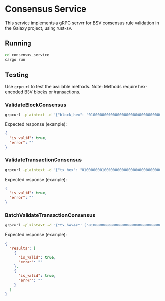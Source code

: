 # Consensus Service

This service implements a gRPC server for BSV consensus rule validation in the Galaxy project, using rust-sv.

## Running
```bash
cd consensus_service
cargo run
```

## Testing
Use `grpcurl` to test the available methods. Note: Methods require hex-encoded BSV blocks or transactions.

### ValidateBlockConsensus
```bash
grpcurl -plaintext -d '{"block_hex": "01000000000000000000000000000000000000000000000000000000000000000000000000000000000000000000000000000000000000000000000000000000000000000000ffffffff"}' localhost:50055 consensus.Consensus/ValidateBlockConsensus
```
Expected response (example):
```json
{
  "is_valid": true,
  "error": ""
}
```

### ValidateTransactionConsensus
```bash
grpcurl -plaintext -d '{"tx_hex": "01000000010000000000000000000000000000000000000000000000000000000000000000ffffffff0100ffffffff0100ffffffff"}' localhost:50055 consensus.Consensus/ValidateTransactionConsensus
```
Expected response (example):
```json
{
  "is_valid": true,
  "error": ""
}
```

### BatchValidateTransactionConsensus
```bash
grpcurl -plaintext -d '{"tx_hexes": ["01000000010000000000000000000000000000000000000000000000000000000000000000ffffffff0100ffffffff0100ffffffff", "01000000010000000000000000000000000000000000000000000000000000000000000000ffffffff0100ffffffff0100ffffffff"]}' localhost:50055 consensus.Consensus/BatchValidateTransactionConsensus
```
Expected response (example):
```json
{
  "results": [
    {
      "is_valid": true,
      "error": ""
    },
    {
      "is_valid": true,
      "error": ""
    }
  ]
}
```
